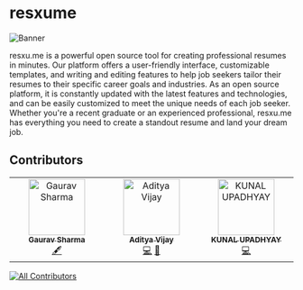 # resxume

![Banner](https://media.licdn.com/dms/image/D4D3DAQGvY_Mijg95Ig/image-scale_191_1128/0/1672150713974?e=1674748800&v=beta&t=sut4H06LQ0GEVRCD1X1sZGOMgqAOvDavVHX-aomonWU)

resxu.me is a powerful open source tool for creating professional resumes in minutes. Our platform offers a user-friendly interface, customizable templates, and writing and editing features to help job seekers tailor their resumes to their specific career goals and industries. As an open source platform, it is constantly updated with the latest features and technologies, and can be easily customized to meet the unique needs of each job seeker. Whether you're a recent graduate or an experienced professional, resxu.me has everything you need to create a standout resume and land your dream job.
## Contributors

<!-- ALL-CONTRIBUTORS-LIST:START - Do not remove or modify this section -->
<!-- prettier-ignore-start -->
<!-- markdownlint-disable -->
<table>
  <tbody>
    <tr>
      <td align="center" valign="top" width="14.28%"><a href="https://github.com/attavya"><img src="https://avatars.githubusercontent.com/u/110299332?v=4?s=100" width="100px;" alt="Gaurav Sharma"/><br /><sub><b>Gaurav Sharma</b></sub></a><br /><a href="#content-attavya" title="Content">🖋</a></td>
      <td align="center" valign="top" width="14.28%"><a href="http://adityavijay.codes"><img src="https://avatars.githubusercontent.com/u/79340120?v=4?s=100" width="100px;" alt="Aditya Vijay"/><br /><sub><b>Aditya Vijay</b></sub></a><br /><a href="https://github.com/resxume/resxume/commits?author=kiriotheo" title="Code">💻</a> <a href="#design-kiriotheo" title="Design">🎨</a></td>
      <td align="center" valign="top" width="14.28%"><a href="https://github.com/KunalUpadhyay02"><img src="https://avatars.githubusercontent.com/u/100353222?v=4?s=100" width="100px;" alt="KUNAL UPADHYAY"/><br /><sub><b>KUNAL UPADHYAY</b></sub></a><br /><a href="https://github.com/resxume/resxume/commits?author=KunalUpadhyay02" title="Code">💻</a></td>
    </tr>
  </tbody>
</table>

<!-- markdownlint-restore -->
<!-- prettier-ignore-end -->

<!-- ALL-CONTRIBUTORS-LIST:END -->
<!-- prettier-ignore-start -->
<!-- markdownlint-disable -->

<!-- markdownlint-restore -->
<!-- prettier-ignore-end -->
[![All Contributors](https://img.shields.io/github/all-contributors/resxume/resxume?color=ee8449&style=flat-square)](#contributors)
<!-- ALL-CONTRIBUTORS-LIST:END -->
